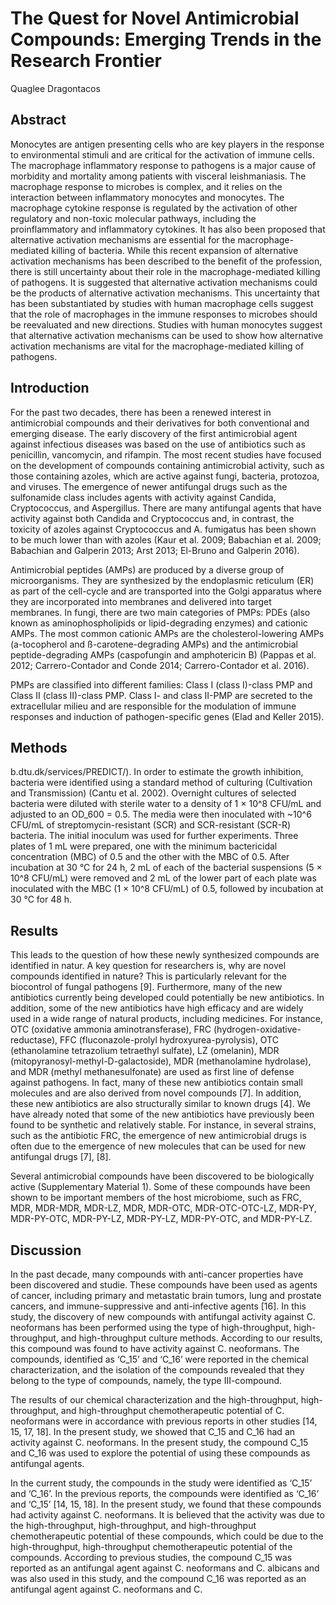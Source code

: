 # The Quest for Novel Antimicrobial Compounds: Emerging Trends in the Research Frontier
Quaglee Dragontacos


## Abstract
Monocytes are antigen presenting cells who are key players in the response to environmental stimuli and are critical for the activation of immune cells. The macrophage inflammatory response to pathogens is a major cause of morbidity and mortality among patients with visceral leishmaniasis. The macrophage response to microbes is complex, and it relies on the interaction between inflammatory monocytes and monocytes. The macrophage cytokine response is regulated by the activation of other regulatory and non-toxic molecular pathways, including the proinflammatory and inflammatory cytokines. It has also been proposed that alternative activation mechanisms are essential for the macrophage-mediated killing of bacteria. While this recent expansion of alternative activation mechanisms has been described to the benefit of the profession, there is still uncertainty about their role in the macrophage-mediated killing of pathogens. It is suggested that alternative activation mechanisms could be the products of alternative activation mechanisms. This uncertainty that has been substantiated by studies with human macrophage cells suggest that the role of macrophages in the immune responses to microbes should be reevaluated and new directions. Studies with human monocytes suggest that alternative activation mechanisms can be used to show how alternative activation mechanisms are vital for the macrophage-mediated killing of pathogens.


## Introduction
For the past two decades, there has been a renewed interest in antimicrobial compounds and their derivatives for both conventional and emerging disease. The early discovery of the first antimicrobial agent against infectious diseases was based on the use of antibiotics such as penicillin, vancomycin, and rifampin. The most recent studies have focused on the development of compounds containing antimicrobial activity, such as those containing azoles, which are active against fungi, bacteria, protozoa, and viruses. The emergence of newer antifungal drugs such as the sulfonamide class includes agents with activity against Candida, Cryptococcus, and Aspergillus. There are many antifungal agents that have activity against both Candida and Cryptococcus and, in contrast, the toxicity of azoles against Cryptococcus and A. fumigatus has been shown to be much lower than with azoles (Kaur et al. 2009; Babachian et al. 2009; Babachian and Galperin 2013; Arst 2013; El-Bruno and Galperin 2016).

Antimicrobial peptides (AMPs) are produced by a diverse group of microorganisms. They are synthesized by the endoplasmic reticulum (ER) as part of the cell-cycle and are transported into the Golgi apparatus where they are incorporated into membranes and delivered into target membranes. In fungi, there are two main categories of PMPs: PDEs (also known as aminophospholipids or lipid-degrading enzymes) and cationic AMPs. The most common cationic AMPs are the cholesterol-lowering AMPs (a-tocopherol and ß-carotene-degrading AMPs) and the antimicrobial peptide-degrading AMPs (caspofungin and amphotericin B) (Pappas et al. 2012; Carrero-Contador and Conde 2014; Carrero-Contador et al. 2016).

PMPs are classified into different families: Class I (class I)-class PMP and Class II (class II)-class PMP. Class I- and class II-PMP are secreted to the extracellular milieu and are responsible for the modulation of immune responses and induction of pathogen-specific genes (Elad and Keller 2015).


## Methods
b.dtu.dk/services/PREDICT/). In order to estimate the growth inhibition, bacteria were identified using a standard method of culturing (Cultivation and Transmission) (Cantu et al. 2002). Overnight cultures of selected bacteria were diluted with sterile water to a density of 1 × 10^8 CFU/mL and adjusted to an OD_600 = 0.5. The media were then inoculated with ~10^6 CFU/mL of streptomycin-resistant (SCR) and SCR-resistant (SCR-R) bacteria. The initial inoculum was used for further experiments. Three plates of 1 mL were prepared, one with the minimum bactericidal concentration (MBC) of 0.5 and the other with the MBC of 0.5. After incubation at 30 °C for 24 h, 2 mL of each of the bacterial suspensions (5 × 10^8 CFU/mL) were removed and 2 mL of the lower part of each plate was inoculated with the MBC (1 × 10^8 CFU/mL) of 0.5, followed by incubation at 30 °C for 48 h.


## Results
This leads to the question of how these newly synthesized compounds are identified in natur. A key question for researchers is, why are novel compounds identified in nature? This is particularly relevant for the biocontrol of fungal pathogens [9]. Furthermore, many of the new antibiotics currently being developed could potentially be new antibiotics. In addition, some of the new antibiotics have high efficacy and are widely used in a wide range of natural products, including medicines. For instance, OTC (oxidative ammonia aminotransferase), FRC (hydrogen-oxidative-reductase), FFC (fluconazole-prolyl hydroxyurea-pyrolysis), OTC (ethanolamine tetrazolium tetraethyl sulfate), LZ (omelanin), MDR (mitopyranosyl-methyl-D-galactoside), MDR (methanolamine hydrolase), and MDR (methyl methanesulfonate) are used as first line of defense against pathogens. In fact, many of these new antibiotics contain small molecules and are also derived from novel compounds [7]. In addition, these new antibiotics are also structurally similar to known drugs [4]. We have already noted that some of the new antibiotics have previously been found to be synthetic and relatively stable. For instance, in several strains, such as the antibiotic FRC, the emergence of new antimicrobial drugs is often due to the emergence of new molecules that can be used for new antifungal drugs [7], [8].

Several antimicrobial compounds have been discovered to be biologically active (Supplementary Material 1). Some of these compounds have been shown to be important members of the host microbiome, such as FRC, MDR, MDR-MDR, MDR-LZ, MDR, MDR-OTC, MDR-OTC-OTC-LZ, MDR-PY, MDR-PY-OTC, MDR-PY-LZ, MDR-PY-LZ, MDR-PY-OTC, and MDR-PY-LZ.


## Discussion
In the past decade, many compounds with anti-cancer properties have been discovered and studie. These compounds have been used as agents of cancer, including primary and metastatic brain tumors, lung and prostate cancers, and immune-suppressive and anti-infective agents [16]. In this study, the discovery of new compounds with antifungal activity against C. neoformans has been performed using the type of high-throughput, high-throughput, and high-throughput culture methods. According to our results, this compound was found to have activity against C. neoformans. The compounds, identified as ‘C_15’ and ‘C_16’ were reported in the chemical characterization, and the isolation of the compounds revealed that they belong to the type of compounds, namely, the type III-compound.

The results of our chemical characterization and the high-throughput, high-throughput, and high-throughput chemotherapeutic potential of C. neoformans were in accordance with previous reports in other studies [14, 15, 17, 18]. In the present study, we showed that C_15 and C_16 had an activity against C. neoformans. In the present study, the compound C_15 and C_16 was used to explore the potential of using these compounds as antifungal agents.

In the current study, the compounds in the study were identified as ‘C_15’ and ‘C_16’. In the previous reports, the compounds were identified as ‘C_16’ and ‘C_15’ [14, 15, 18]. In the present study, we found that these compounds had activity against C. neoformans. It is believed that the activity was due to the high-throughput, high-throughput, and high-throughput chemotherapeutic potential of these compounds, which could be due to the high-throughput, high-throughput chemotherapeutic potential of the compounds. According to previous studies, the compound C_15 was reported as an antifungal agent against C. neoformans and C. albicans and was also used in this study, and the compound C_16 was reported as an antifungal agent against C. neoformans and C.
